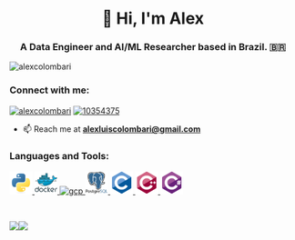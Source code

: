 <h1 align="center">👋 Hi, I'm Alex</h1>
<h3 align="center">A Data Engineer and AI/ML Researcher based in Brazil. 🇧🇷</h3>

<p align="left"> <img src="https://komarev.com/ghpvc/?username=alexcolombari&label=Profile%20views&color=0e75b6&style=flat" alt="alexcolombari" /> </p>

<h3 align="left">Connect with me:</h3>
<p align="left">
<a href="https://linkedin.com/in/alexcolombari" target="blank"><img align="center" src="https://raw.githubusercontent.com/rahuldkjain/github-profile-readme-generator/master/src/images/icons/Social/linked-in-alt.svg" alt="alexcolombari" height="30" width="40" /></a>
<a href="https://stackoverflow.com/users/10354375" target="blank"><img align="center" src="https://raw.githubusercontent.com/rahuldkjain/github-profile-readme-generator/master/src/images/icons/Social/stack-overflow.svg" alt="10354375" height="30" width="40" /></a>
</p>

- 📫 Reach me at **alexluiscolombari@gmail.com**

<h3 align="left">Languages and Tools:</h3>
<p align="left">
  <a href="https://www.python.org" target="_blank" rel="noreferrer"> <img src="https://raw.githubusercontent.com/devicons/devicon/master/icons/python/python-original.svg" alt="python" width="40" height="40"/> </a>
  <a href="https://www.docker.com/" target="_blank" rel="noreferrer"> <img src="https://raw.githubusercontent.com/devicons/devicon/master/icons/docker/docker-original-wordmark.svg" alt="docker" width="40" height="40"/> </a>
  <a href="https://cloud.google.com" target="_blank" rel="noreferrer"> <img src="https://www.vectorlogo.zone/logos/google_cloud/google_cloud-icon.svg" alt="gcp" width="40" height="40"/> </a>
  <a href="https://www.postgresql.org" target="_blank" rel="noreferrer"> <img src="https://raw.githubusercontent.com/devicons/devicon/master/icons/postgresql/postgresql-original-wordmark.svg" alt="postgresql" width="40" height="40"/> </a>
  <a href="https://www.cprogramming.com/" target="_blank" rel="noreferrer"> <img src="https://raw.githubusercontent.com/devicons/devicon/master/icons/c/c-original.svg" alt="c" width="40" height="40"/> </a>
  <a href="https://www.w3schools.com/cpp/" target="_blank" rel="noreferrer"> <img src="https://raw.githubusercontent.com/devicons/devicon/master/icons/cplusplus/cplusplus-original.svg" alt="cplusplus" width="40" height="40"/> </a>
  <a href="https://www.w3schools.com/cs/" target="_blank" rel="noreferrer"> <img src="https://raw.githubusercontent.com/devicons/devicon/master/icons/csharp/csharp-original.svg" alt="csharp" width="40" height="40"/> </a>


</p>


<br>

<p align="center">
<a href="https://github.com/alexcolombari">
<img height="170em" align="left" src="https://github-readme-stats.vercel.app/api?username=alexcolombari&theme=dark&show_icons=true" />
<img height="170em" align="left" src="https://github-readme-stats.vercel.app/api/top-langs/?username=alexcolombari&hide=javascript,html,jupyter%20notebook&layout=compact&theme=dark" />
</a>
</p>




<!--
**alexcolombari/alexcolombari** is a ✨ _special_ ✨ repository because its `README.md` (this file) appears on your GitHub profile.

Here are some ideas to get you started:

- 🔭 I’m currently working on ...
- 🌱 I’m currently learning ...
- 👯 I’m looking to collaborate on ...
- 🤔 I’m looking for help with ...
- 💬 Ask me about ...
- 📫 How to reach me: ...
- 😄 Pronouns: ...
- ⚡ Fun fact: ...



<div style="display: flex">
<img src="https://img.shields.io/badge/python-python?color=000&labelColor=cccc00&style=for-the-badge&logo=python&logoColor=FFF" />
<img src="https://img.shields.io/badge/docker-docker?color=000&labelColor=196FB4&style=for-the-badge&logo=docker&logoColor=FFF" />
<img src="https://img.shields.io/badge/docker-docker?color=000&labelColor=196FB4&style=for-the-badge&logo=docker&logoColor=FFF" />
<img src="https://img.shields.io/badge/airflow-airflow?color=000&labelColor=FFF&style=for-the-badge&logo=apache-airflow&logoColor=669900" />
<img src="https://img.shields.io/badge/postgre-postgre?color=000&labelColor=17B6E7&style=for-the-badge&logo=postgresql&logoColor=FFF" />
<img src="https://img.shields.io/badge/nextjs-nextjs?color=000&labelColor=2C2C2C&style=for-the-badge&logo=nextdotjs&logoColor=FFF" />





-->
